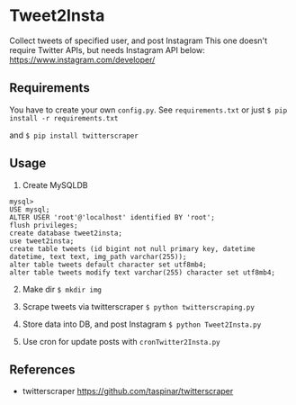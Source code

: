 # Tweet2Insta

Collect tweets of specified user, and post Instagram
This one doesn't require Twitter APIs, but needs Instagram API below:
https://www.instagram.com/developer/

## Requirements
You have to create your own `config.py`.
See `requirements.txt` or just `$ pip install -r requirements.txt`

and `$ pip install twitterscraper`

## Usage
1. Create MySQLDB

```
mysql>
USE mysql;
ALTER USER 'root'@'localhost' identified BY 'root';
flush privileges;
create database tweet2insta;
use tweet2insta;
create table tweets (id bigint not null primary key, datetime datetime, text text, img_path varchar(255));
alter table tweets default character set utf8mb4;
alter table tweets modify text varchar(255) character set utf8mb4;
```

2. Make dir
`$ mkdir img`

3. Scrape tweets via twitterscraper
`$ python twitterscraping.py`

4. Store data into DB, and post Instagram
`$ python Tweet2Insta.py`

5. Use cron for update posts with `cronTwitter2Insta.py`

## References
- twitterscraper
https://github.com/taspinar/twitterscraper
